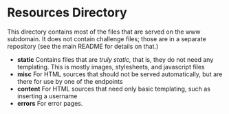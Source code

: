 # Resources Directory

This directory contains most of the files that are served on the www subdomain.
It does not contain challenge files; those are in a separate repository (see
the main README for details on that.)

- **static** Contains files that are _truly static,_ that is, they do not need any templating. This is mostly images, stylesheets, and javascript files
- **misc** For HTML sources that should not be served automatically, but are there for use by one of the endpoints
- **content** For HTML sources that need only basic templating, such as inserting a username
- **errors** For error pages.
